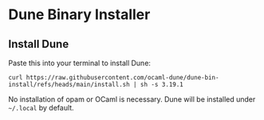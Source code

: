 # Dune Binary Installer

## Install Dune

Paste this into your terminal to install Dune:
```
curl https://raw.githubusercontent.com/ocaml-dune/dune-bin-install/refs/heads/main/install.sh | sh -s 3.19.1
```

No installation of opam or OCaml is necessary. Dune will be installed under `~/.local` by default.
